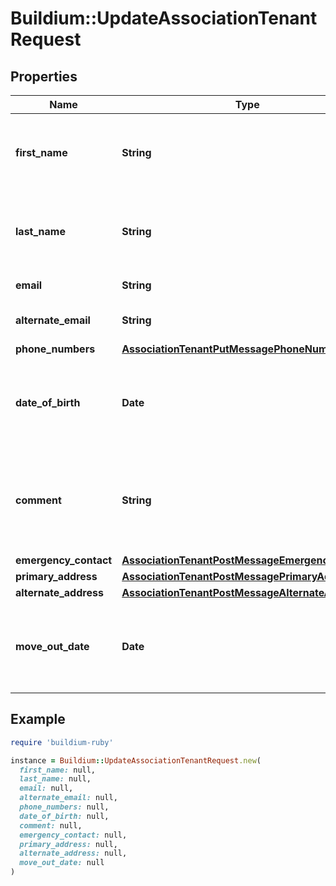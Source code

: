 # Buildium::UpdateAssociationTenantRequest

## Properties

| Name | Type | Description | Notes |
| ---- | ---- | ----------- | ----- |
| **first_name** | **String** | First name of tenant. The value cannot exceed 127 characters. |  |
| **last_name** | **String** | Last name of tenant. The value cannot exceed 127 characters. |  |
| **email** | **String** | Email of tenant. | [optional] |
| **alternate_email** | **String** | Alternate email of tenant. | [optional] |
| **phone_numbers** | [**AssociationTenantPutMessagePhoneNumbers**](AssociationTenantPutMessagePhoneNumbers.md) |  | [optional] |
| **date_of_birth** | **Date** | Date of birth for the tenant. Must be formatted as &#x60;YYYY-MM-DD&#x60;. | [optional] |
| **comment** | **String** | Comments about the tenant. The value cannot exceed 65,535 characters. | [optional] |
| **emergency_contact** | [**AssociationTenantPostMessageEmergencyContact**](AssociationTenantPostMessageEmergencyContact.md) |  | [optional] |
| **primary_address** | [**AssociationTenantPostMessagePrimaryAddress**](AssociationTenantPostMessagePrimaryAddress.md) |  |  |
| **alternate_address** | [**AssociationTenantPostMessageAlternateAddress**](AssociationTenantPostMessageAlternateAddress.md) |  | [optional] |
| **move_out_date** | **Date** | Move out date for the tenant. Must be formatted as &#x60;YYYY-MM-DD&#x60;. | [optional] |

## Example

```ruby
require 'buildium-ruby'

instance = Buildium::UpdateAssociationTenantRequest.new(
  first_name: null,
  last_name: null,
  email: null,
  alternate_email: null,
  phone_numbers: null,
  date_of_birth: null,
  comment: null,
  emergency_contact: null,
  primary_address: null,
  alternate_address: null,
  move_out_date: null
)
```

